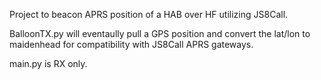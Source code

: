 Project to beacon APRS position of a HAB over HF utilizing JS8Call. 

BalloonTX.py will eventaully pull a GPS position and convert the lat/lon to maidenhead for compatibility with JS8Call APRS gateways.

main.py is RX only. 
